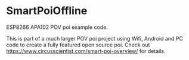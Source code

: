 # SmartPoiOffline

ESP8266 APA102 POV poi example code. 

This is part of a much larger POV poi project using Wifi, Android and PC code to create a fully featured open source poi.
Check out https://www.circusscientist.com/smart-poi-overview/ for details. 
